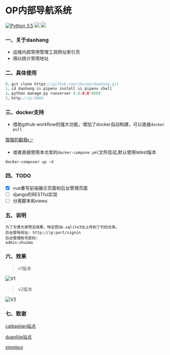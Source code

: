 OP内部导航系统
============

[![Python 3.5](https://img.shields.io/badge/python-3.5-yellow.svg)](https://www.python.org/)
[![](https://img.shields.io/badge/django-2.2.4-green.svg)](https://www.djangoproject.com/)
[![](https://img.shields.io/badge/simpleui-3.9-green.svg)](https://newpanjing.github.io/simpleui/)



###  一、关于daohang

- 运维内部常用管理工具网址索引页
- 用以统计常用地址



### 二、具体使用

```cpp
0、git clone https://github.com/zhuima/daohang.git
1、cd daohang && pipenv install && pipenv shell
2、python manage.py runserver 0.0.0.0:8080
3、http://ip:8080
```

### 三、docker支持

- 借助github workflow的强大功能，增加了docker自动构建，可以直接`docker pull`

[狠狠的戳我👉](https://github.com/zhuima/daohang/pkgs/container/daohang)


- 或者直接使用本仓库的`docker-compose.yml`文件启动,默认使用latest版本

`docker-composer up -d`


### 四、TODO

- [x] vue重写前端展示页面和后台管理页面
- [ ] django的RESTful实现
- [ ] 分离脚本和views

### 五、说明

    为了方便大家预览效果，特定把db.sqlite3也上传到了代码仓库，
    后台登陆地址: http://ip:port/signin
    后台管理账号密码: 
    admin:zhuima


### 六、效果

> v1版本

![](./doc/daohang_v1.png "V1")


> v2版本

![](./doc/daohang_v2.png "V2")


### 七、致谢

[caibaojian站点](http://caibaojian.com/daohang)

[duanlijie站点](http://duanlijie.com/)

[simpleui](https://newpanjing.github.io/simpleui/QUICK.html)
